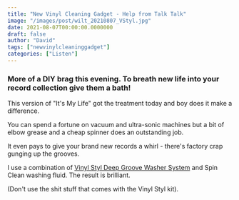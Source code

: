 ```yaml
---
title: "New Vinyl Cleaning Gadget - Help from Talk Talk"
image: "/images/post/wilt_20210807_VStyl.jpg"
date: 2021-08-07T00:00:00.0000000
draft: false
author: "David"
tags: ["newvinylcleaninggadget"]
categories: ["Listen"]
---
```

### More of a DIY brag this evening. To breath new life into your record collection give them a bath!

 This version of "It's My Life" got the treatment today and boy does it make a difference.

 You can spend a fortune on vacuum and ultra-sonic machines but a bit of elbow grease and a cheap spinner does an outstanding job.

 It even pays to give your brand new records a whirl - there's factory crap gunging up the grooves.

 I use a combination of [Vinyl Styl Deep Groove Washer System](https://flyingout.co.nz/collections/turntables-accessories/products/vinyl-styl-deep-groove-record-washer-system) and Spin Clean washing fluid. The result is brilliant.

 (Don't use the shit stuff that comes with the Vinyl Styl kit).